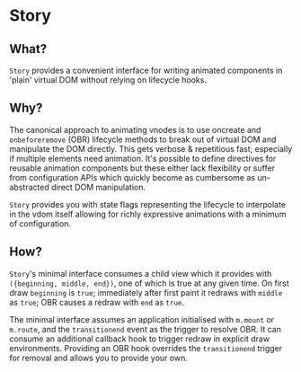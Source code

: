 # Story

## What?

`Story` provides a convenient interface for writing animated components in 'plain' virtual DOM without relying on lifecycle hooks.

## Why?

The canonical approach to animating vnodes is to use oncreate and `onbeforeremove` (OBR) lifecycle methods to break out of virtual DOM and manipulate the DOM directly. This gets verbose & repetitious fast, especially if multiple elements need animation. It's possible to define directives for reusable animation components but these either lack flexibility or suffer from configuration APIs which quickly become as cumbersome as un-abstracted direct DOM manipulation.

`Story` provides you with state flags representing the lifecycle to interpolate in the vdom itself allowing for richly expressive animations with a minimum of configuration.

## How?

`Story`'s minimal interface consumes a child view which it provides with `({beginning, middle, end})`, one of which is true at any given time. On first draw `beginning` is `true`; immediately after first paint it redraws with `middle` as `true`; OBR causes a redraw with `end` as `true`. 

The minimal interface assumes an application initialised with `m.mount` or `m.route`, and the `transitionend` event as the trigger to resolve OBR. It can consume an additional callback hook to trigger redraw in explicit draw environments. Providing an OBR hook overrides the `transitionend` trigger for removal and allows you to provide your own.
